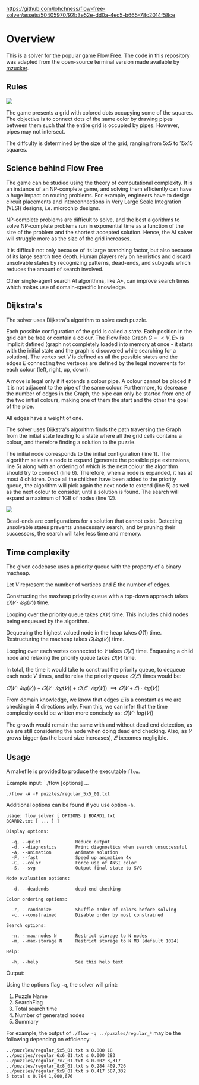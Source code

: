 

https://github.com/lohchness/flow-free-solver/assets/50405970/92b3e52e-dd0a-4ec5-b665-78c2014f58ce


# Overview

This is a solver for the popular game [Flow Free](https://en.wikipedia.org/wiki/Flow_Free). The code in this repository was adapted from the open-source terminal version made available by [mzucker](https://github.com/mzucker/flow_solver).

## Rules

![](https://static.au.edusercontent.com/files/cEsSDRKv1xYVNoLCBZ8cjzze)

The game presents a grid with colored dots occupying some of the squares. The objective is to connect dots of the same color by drawing pipes between them such that the entire grid is occupied by pipes. However, pipes may not intersect.

The diffculty is determined by the size of the grid, ranging from 5x5 to 15x15 squares.

## Science behind Flow Free

The game can be studied using the theory of computational complexity. It is an instance of an NP-complete game, and solving them efficiently can have a huge impact on routing problems. For example, engineers have to design circuit placements and interconnections in Very Large Scale Integration (VLSI) designs, i.e. microchip designs.

NP-complete problems are difficult to solve, and the best algorithms to solve NP-complete problems run in exponential time as a function of the size of the problem and the shortest accepted solution. Hence, the AI solver will struggle more as the size of the grid increases.

It is difficult not only because of its large branching factor, but also because of its large search tree depth. Human players rely on heuristics and discard unsolvable states by recognizing patterns, dead-ends, and subgoals which reduces the amount of search involved.

Other single-agent search AI algorithms, like A*, can improve search times which makes use of domain-specific knowledge.

## Dijkstra's

The solver uses Dijkstra's algorithm to solve each puzzle.

Each possible configuration of the grid is called a *state*. Each position in the grid can be free or contain a colour. The Flow Free Graph $G = <V, E>$ is implicit defined (graph not completely loaded into memory at once - it starts with the initial state and the graph is discovered while searching for a solution). The vertex set $V$ is defined as all the possible states and the edges $E$ connecting two vertexes are defined by the legal movements for each colour (left, right, up, down).

A move is legal only if it extends a colour pipe. A colour cannot be placed if it is not adjacent to the pipe of the same colour. Furthermore, to decrease the number of edges in the Graph, the pipe can only be started from one of the two initial colours, making one of them the start and the other the goal of the pipe.

All edges have a weight of one.

The solver uses Dijkstra's algorithm finds the path traversing the Graph from the initial state leading to a state where all the grid cells contains a colour, and therefore finding a solution to the puzzle. 

The initial node corresponds to the initial configuration (line 1). The algorithm selects a node to expand (generate the possible pipe extensions, line 5) along with an ordering of which is the next colour the algorithm should try to connect (line 6). Therefore, when a node is expanded, it has at most 4 children. Once all the children have been added to the priority queue, the algorithm will pick again the next node to extend (line 5) as well as the next colour to consider, until a solution is found. The search will expand a maximum of 1GB of nodes (line 12).

![](https://static.au.edusercontent.com/files/J1XnySQVb9GjmccURLgyJdAd)

Dead-ends are configurations for a solution that cannot exist. Detecting unsolvable states prevents unnecessary search, and by pruning their successors, the search will take less time and memory.

## Time complexity

The given codebase uses a priority queue with the property of a binary maxheap. 

Let $V$ represent the number of vertices and $E$ the number of edges.

Constructing the maxheap priority queue with a top-down approach takes $𝑂(𝑉 \cdot 𝑙𝑜𝑔(𝑉))$ time.

Looping over the priority queue takes $𝑂(𝑉)$ time. This includes child nodes being enqueued by the algorithm.

Dequeuing the highest valued node in the heap takes $O(1)$ time. Restructuring the maxheap takes $𝑂(𝑙𝑜𝑔 (𝑉))$ time.

Looping over each vertex connected to $𝑉$ takes $𝑂(𝐸)$ time. Enqueuing a child node and relaxing the priority queue takes $𝑂(𝑉)$ time.

In total, the time it would take to construct the priority queue, to dequeue each node 𝑉 times, and to relax the priority queue $𝑂(𝐸)$ times would be: 

$𝑂(𝑉 \cdot 𝑙𝑜𝑔(𝑉)) + 𝑂(𝑉 \cdot 𝑙𝑜𝑔(𝑉)) + 𝑂(𝐸 \cdot 𝑙𝑜𝑔(𝑉))$ 
$⟹ 𝑂(𝑉 + 𝐸) ∙ 𝑙𝑜𝑔(𝑉))$

From domain knowledge, we know that edges $𝐸$ is a constant as we are checking in 4 directions only. From this, we can infer that the time complexity could be written more concisely as: $𝑂(𝑉 \cdot log(𝑉))$

The growth would remain the same with and without dead end detection, as we are still considering the node when doing dead end checking. Also, as $𝑉$ grows bigger (as the board size increases), $𝐸$ becomes negligible.

## Usage

A makefile is provided to produce the executable `flow`.

Example input: `./flow [options] <puzzleName1> ... <puzzleNameN>

`./flow -A -F puzzles/regular_5x5_01.txt`

Additional options can be found if you use option `-h`.

```
usage: flow_solver [ OPTIONS ] BOARD1.txt
BOARD2.txt [ ... ] ]

Display options:

  -q, --quiet             Reduce output
  -d, --diagnostics       Print diagnostics when search unsuccessful
  -A, --animation         Animate solution
  -F, --fast              Speed up animation 4x
  -C, --color             Force use of ANSI color
  -S, --svg               Output final state to SVG

Node evaluation options:

  -d, --deadends          dead-end checking

Color ordering options:

  -r, --randomize         Shuffle order of colors before solving
  -c, --constrained       Disable order by most constrained

Search options:

  -n, --max-nodes N       Restrict storage to N nodes
  -m, --max-storage N     Restrict storage to N MB (default 1024)

Help:

  -h, --help              See this help text
```

Output:

Using the options flag `-q`, the solver will print:

1. Puzzle Name
2. SearchFlag
3. Total search time
4. Number of generated nodes
5. Summary

For example, the output of `./flow -q ../puzzles/regular_*` may be the following depending on efficiency:

```
../puzzles/regular_5x5_01.txt s 0.000 18 
../puzzles/regular_6x6_01.txt s 0.000 283 
../puzzles/regular_7x7_01.txt s 0.002 3,317 
../puzzles/regular_8x8_01.txt s 0.284 409,726 
../puzzles/regular_9x9_01.txt s 0.417 587,332 
5 total s 0.704 1,000,676
```

